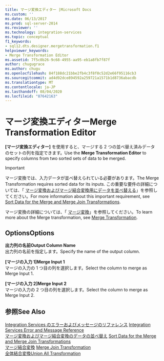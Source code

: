 ```yaml
---
title: マージ変換エディター |Microsoft Docs
ms.custom: ''
ms.date: 06/13/2017
ms.prod: sql-server-2014
ms.reviewer: ''
ms.technology: integration-services
ms.topic: conceptual
f1_keywords:
- sql12.dts.designer.mergetransformation.f1
helpviewer_keywords:
- Merge Transformation Editor
ms.assetid: 7f5c0b26-9c68-4955-aa95-eb1a8fb7f87f
author: chugugrace
ms.author: chugu
ms.openlocfilehash: 84f188dc21bbe2fb4c3f8f0c52d2e66f95116cb3
ms.sourcegitcommit: ad4d92dce894592a259721a1571b1d8736abacdb
ms.translationtype: MT
ms.contentlocale: ja-JP
ms.lasthandoff: 08/04/2020
ms.locfileid: "87642163"
---
```

# <a name="merge-transformation-editor"></a><span data-ttu-id="603bf-102">マージ変換エディター</span><span class="sxs-lookup"><span data-stu-id="603bf-102">Merge Transformation Editor</span></span>
  <span data-ttu-id="603bf-103">**[マージ変換エディター]** を使用すると、マージする 2 つの並べ替え済みデータのセットの列を指定できます。</span><span class="sxs-lookup"><span data-stu-id="603bf-103">Use the **Merge Transformation Editor** to specify columns from two sorted sets of data to be merged.</span></span>  
  
> [!IMPORTANT]  
>  <span data-ttu-id="603bf-104">マージ変換では、入力データが並べ替えられている必要があります。</span><span class="sxs-lookup"><span data-stu-id="603bf-104">The Merge Transformation requires sorted data for its inputs.</span></span> <span data-ttu-id="603bf-105">この重要な要件の詳細については、「 [マージ変換およびマージ結合変換用にデータを並べ替える](data-flow/transformations/sort-data-for-the-merge-and-merge-join-transformations.md)」を参照してください。</span><span class="sxs-lookup"><span data-stu-id="603bf-105">For more information about this important requirement, see [Sort Data for the Merge and Merge Join Transformations](data-flow/transformations/sort-data-for-the-merge-and-merge-join-transformations.md).</span></span>  
  
 <span data-ttu-id="603bf-106">マージ変換の詳細については、「 [マージ変換](data-flow/transformations/merge-transformation.md)」を参照してください。</span><span class="sxs-lookup"><span data-stu-id="603bf-106">To learn more about the Merge transformation, see [Merge Transformation](data-flow/transformations/merge-transformation.md).</span></span>  
  
## <a name="options"></a><span data-ttu-id="603bf-107">Options</span><span class="sxs-lookup"><span data-stu-id="603bf-107">Options</span></span>  
 <span data-ttu-id="603bf-108">**出力列の名前**</span><span class="sxs-lookup"><span data-stu-id="603bf-108">**Output Column Name**</span></span>  
 <span data-ttu-id="603bf-109">出力列の名前を指定します。</span><span class="sxs-lookup"><span data-stu-id="603bf-109">Specify the name of the output column.</span></span>  
  
 <span data-ttu-id="603bf-110">**[マージの入力 1]**</span><span class="sxs-lookup"><span data-stu-id="603bf-110">**Merge Input 1**</span></span>  
 <span data-ttu-id="603bf-111">マージの入力の 1 つ目の列を選択します。</span><span class="sxs-lookup"><span data-stu-id="603bf-111">Select the column to merge as Merge Input 1.</span></span>  
  
 <span data-ttu-id="603bf-112">**[マージの入力 2]**</span><span class="sxs-lookup"><span data-stu-id="603bf-112">**Merge Input 2**</span></span>  
 <span data-ttu-id="603bf-113">マージの入力の 2 つ目の列を選択します。</span><span class="sxs-lookup"><span data-stu-id="603bf-113">Select the column to merge as Merge Input 2.</span></span>  
  
## <a name="see-also"></a><span data-ttu-id="603bf-114">参照</span><span class="sxs-lookup"><span data-stu-id="603bf-114">See Also</span></span>  
 <span data-ttu-id="603bf-115">[Integration Services のエラーおよびメッセージのリファレンス](../../2014/integration-services/integration-services-error-and-message-reference.md) </span><span class="sxs-lookup"><span data-stu-id="603bf-115">[Integration Services Error and Message Reference](../../2014/integration-services/integration-services-error-and-message-reference.md) </span></span>  
 <span data-ttu-id="603bf-116">[マージ変換およびマージ結合変換のデータの並べ替え](data-flow/transformations/sort-data-for-the-merge-and-merge-join-transformations.md) </span><span class="sxs-lookup"><span data-stu-id="603bf-116">[Sort Data for the Merge and Merge Join Transformations](data-flow/transformations/sort-data-for-the-merge-and-merge-join-transformations.md) </span></span>  
 <span data-ttu-id="603bf-117">[マージ結合変換](data-flow/transformations/merge-join-transformation.md) </span><span class="sxs-lookup"><span data-stu-id="603bf-117">[Merge Join Transformation](data-flow/transformations/merge-join-transformation.md) </span></span>  
 [<span data-ttu-id="603bf-118">全体結合変換</span><span class="sxs-lookup"><span data-stu-id="603bf-118">Union All Transformation</span></span>](data-flow/transformations/union-all-transformation.md)  
  
  
